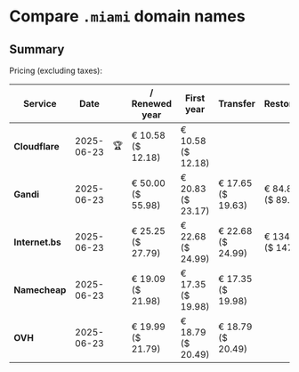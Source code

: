 # Compare `.miami` domain names

## Summary

Pricing (excluding taxes):

| Service | Date |  | / Renewed year | First year | Transfer | Restoration |
|--|--|--|--|--|--|--|
| **Cloudflare** | 2025-06-23 | 🏆 | € 10.58<br>($ 12.18) | € 10.58<br>($ 12.18) |  |  |
| **Gandi** | 2025-06-23 |  | € 50.00<br>($ 55.98) | € 20.83<br>($ 23.17) | € 17.65<br>($ 19.63) | € 84.81<br>($ 89.39) |
| **Internet.bs** | 2025-06-23 |  | € 25.25<br>($ 27.79) | € 22.68<br>($ 24.99) | € 22.68<br>($ 24.99) | € 134.19<br>($ 147.85) |
| **Namecheap** | 2025-06-23 |  | € 19.09<br>($ 21.98) | € 17.35<br>($ 19.98) | € 17.35<br>($ 19.98) |  |
| **OVH** | 2025-06-23 |  | € 19.99<br>($ 21.79) | € 18.79<br>($ 20.49) | € 18.79<br>($ 20.49) |  |
